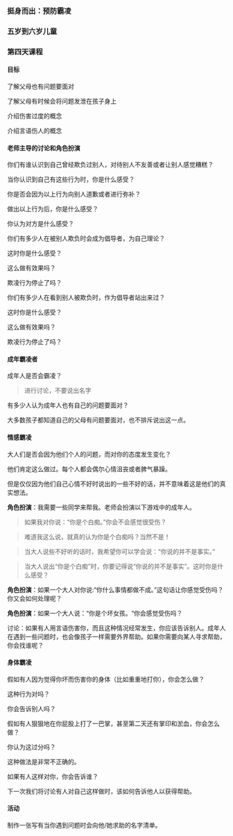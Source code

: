 ### 挺身而出：预防霸凌

### 五岁到六岁儿童

### 第四天课程

#### 目标

了解父母也有问题要面对

了解父母有时候会将问题发泄在孩子身上

介绍伤害过度的概念

介绍言语伤人的概念

#### 老师主导的讨论和角色扮演

你们有谁认识到自己曾经欺负过别人，对待别人不友善或者让别人感觉糟糕？

当你认识到自己有这些行为时，你是什么感受？

你是否会因为以上行为向别人道歉或者进行弥补？

做出以上行为后，你是什么感受？

你认为对方是什么感受？

你们有多少人在被别人欺负时会成为倡导者，为自己理论？

这时你是什么感受？

这么做有效果吗？

欺凌行为停止了吗？

你们有多少人在看到别人被欺负时，作为倡导者站出来过？

这时你是什么感受？

这么做有效果吗？

欺凌行为停止了吗？

#### 成年霸凌者

成年人是否会霸凌？

> 进行讨论，不要说出名字

有多少人认为成年人也有自己的问题要面对？

大多数孩子都知道自己的父母有问题要面对，也不排斥说出这一点。

#### 情感霸凌

大人们是否会因为他们个人的问题，而对你的态度发生变化？

他们肯定这么做过。每个人都会偶尔心情沮丧或者脾气暴躁。

但是仅仅因为他们自己心情不好时说出的一些不好的话，并不意味着这是他们的真实想法。

**角色扮演**：我需要一些同学来帮我。老师会扮演以下游戏中的成年人。

> 如果我对你说：“你是个白痴。”你会不会感觉很受伤？

> 难道我这么说，就真的认为你是个白痴吗？当然不是！

> 当大人说些不好听的话时，我希望你可以学会说：“你说的并不是事实。”

> 当大人说出“你是个白痴”时，你要记得说“你说的并不是事实”。这时你是什么感受？

**角色扮演**：如果一个大人对你说:“你什么事情都做不成。”这句话让你感觉受伤吗？你又会如何处理呢？

**角色扮演**：如果一个大人说：“你是个坏女孩。“你会感觉受伤吗？

讨论：如果有人用言语伤害你，而且这种情况经常发生，你应该告诉别人。成年人在遇到一些问题时，也会像孩子一样需要外界帮助。如果你需要向某人寻求帮助，你会找谁呢？

#### 身体霸凌

假如有人因为觉得你坏而伤害你的身体（比如重重地打你），你会怎么做？

这种行为对吗？

你会告诉别人吗？

假如有人狠狠地在你屁股上打了一巴掌，甚至第二天还有掌印和淤血，你会怎么做？

你认为这过分吗？

这种做法是非常不正确的。

如果有人这样对你，你会告诉谁？

下一次我们将讨论有人对自己这样做时，该如何告诉他人以获得帮助。

#### 活动

制作一张写有当你遇到问题时会向他/她求助的名字清单。
